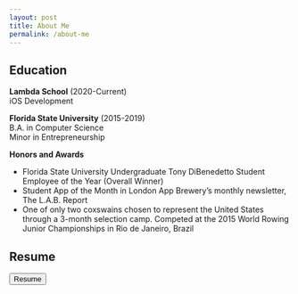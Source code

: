 ```yaml
---
layout: post
title: About Me
permalink: /about-me
---
```


## Education

**Lambda School** (2020-Current)  
iOS Development

**Florida State University** (2015-2019)  
B.A. in Computer Science  
Minor in Entrepreneurship

**Honors and Awards**  
* Florida State University Undergraduate Tony DiBenedetto Student Employee of the Year (Overall Winner)  
* Student App of the Month in London App Brewery’s monthly newsletter, The L.A.B. Report
* One of only two coxswains chosen to represent the United States through a 3-month selection camp. Competed at the 2015 World Rowing Junior Championships in Rio de Janeiro, Brazil

## Resume

<a href="{{ site.baseurl }}/assets/WyattHarrellResume.pdf" target="_blank"><button class="button3">Resume</button></a>


<br><br>